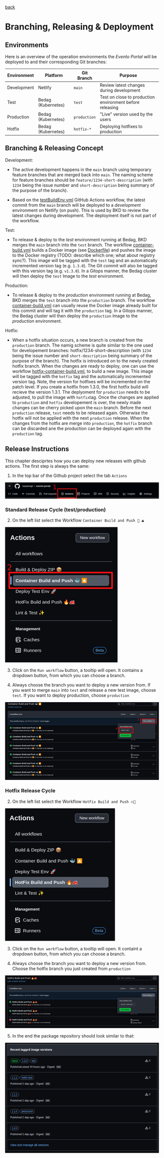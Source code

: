 [back](../README.md)

# Branching, Releasing & Deployment

## Environments

Here is an overview of the operation environments the _Evento Portal_ will be deployed to and their corresponding Git branches:

| Environment | Platform           | Git Branch   | Purpose                                                  |
| ----------- | ------------------ | ------------ | -------------------------------------------------------- |
| Development | Netlify            | `main`       | Review latest changes during development                 |
| Test        | Bedag (Kubernetes) | `test`       | Test on close to production environment before releasing |
| Production  | Bedag (Kubernetes) | `production` | "Live" version used by the users                         |
| Hotfix      | Bedag (Kubernetes) | `hotfix-*`   | Deploying hotfixes to production                         |

## Branching & Releasing Concept

Development:

- The active development happens in the `main` branch using temporary feature branches that are merged back into `main`. The naming scheme for feature branches should be `feature/1234-short-description` (with `1234` being the issue number and `short-description` being summary of the purpose of the branch).

- Based on the [testBuildEnv.yml](../.github/workflows/testBuildEnv.yml) GitHub Actions workflow, the latest commit from the `main` branch will be deployed to a _development_ environment on Netlify (on push). This is used by BKD to review the latest changes during development. The deployment itself is not part of the workflow.

Test:

- To release & deploy to the _test_ environment running at Bedag, BKD merges the `main` branch into the `test` branch. The workflow [container-build.yml](../.github/workflows/container-build.yml) builds a Docker image (see [Dockerfile](../Dockerfile)) and pushes the image to the Docker registry (TODO: describe which one; what about registry sync?). This image will be tagged with the `test` tag and an automatically incremented version tag (e.g. `1.3.0`). The Git commit will also be tagged with this version tag (e.g. `v1.3.0`). In a Gitops manner, the Bedag cluster will then deploy the `test` Image to the _test_ environment.

Production:

- To release & deploy to the _production_ environment running at Bedag, BKD merges the `test` branch into the `production` branch. The workflow [container-build.yml](../.github/workflows/container-build.yml) can usually reuse the Docker image already built for this commit and will tag it with the `production` tag. In a Gitops manner, the Bedag cluster will then deploy the `production` Image to the _production_ environment.

Hotfix:

- When a hotfix situation occurs, a new branch is created from the `production` branch. The namig scheme is quite similar to the one used for developement branches: hotfix/1234-short-description (with `1234` being the issue number and `short-description` being summary of the purpose of the branch). The hotfix is introduced on to the newly created hotfix branch. When the changes are ready to deploy, one can use the workflow [hotfix-container-build.yml](../.github/workflows/hotfix-container-build.yml), to build a new image. This image will be tagged with the `hotfix` tag and the automatically incremented version tag. Note, the version for hotfixes will be incremented on the patch level. If you create a hotfix from 1.3.0, the first hotfix build will recieve the version 1.3.1. The deplyoment for `production` needs to be adjusted, to pull the image with `hotfix`tag. Once the changes are applied to `production` and `hotfix` developement is over, the newly made changes can be cherry picked upon the `main` branch. Before the next `production` release, `test` needs to be released again. Otherwise the hotfix will not be applied with the next `production` release. When the changes from the hotfix are merge into `production`, the `hotfix` branch can be discarded ane the production can be deployed again with the `production` tag.

## Release Instructions

This chapter desciprtes how you can deploy new releases with github actions. The first step is always the same:

1. In the top bar of the Github project select the tab `Actions`

![Release Workflow](assets/images/release_step_1.png)

### Standard Release Cycle (test/production)

2. On the left list select the Workflow `Container Build and Push 🐳 ⏏️ `

![Release Workflow](assets/images/release_step_2.png)

3. Click on the `Run workflow` button, a tooltip will open. It contains a dropdown button, from which you can choose a branch.

4. Always choose the branch you want to deploy a new version from. If you want to merge `main` into `test` and release a new test image, choose `test`. If you want to deploy production, choose `production`
 
![Release Workflow](assets/images/release_step_3_4.png)

### Hotfix Release Cycle

2. On the left list select the Workflow `HotFix Build and Push 🔥🚒` 

![Release Workflow](assets/images/hotfix_step_2.png)

3. Click on the `Run workflow` button, a tooltip will open. It containt a dropdown button, from which you can choose a branch.

4. Always choose the branch you want to deploy a new version from. Choose the hotfix branch you just created from `production`

![Release Workflow](assets/images/hotfix_step_3_4.png)

5. In the end the package repository should look similar to that:

![Hotfix Releases](assets/images/hotfix.png)
